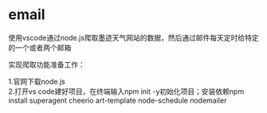 # email
使用vscode通过node.js爬取墨迹天气网站的数据，然后通过邮件每天定时给特定的一个或者两个邮箱

实现爬取功能准备工作：



1.官网下载node.js                                                                                                                                    
2.打开vs code建好项目，在终端输入npm init -y初始化项目；安装依赖npm install superagent cheerio art-template node-schedule nodemailer

